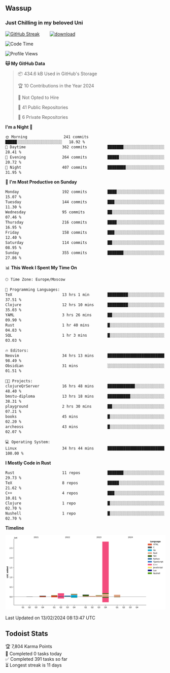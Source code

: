 ## Wassup 
### Just Chilling in my beloved Uni 

<!--
-->

[![GitHub Streak](http://github-readme-streak-stats.herokuapp.com?user=archeoss&theme=shades-of-purple&hide_border=true&date_format=j%20M%5B%20Y%5D)](https://git.io/streak-stats)&nbsp;&nbsp;&nbsp;&nbsp;&nbsp;&nbsp;&nbsp;&nbsp;[![download](https://user-images.githubusercontent.com/68448737/147796309-d8b65b1d-4dde-40d9-b03a-2b42aaa6cd43.jpeg)
](http://bmstu.ru/)

<!--START_SECTION:waka-->
![Code Time](http://img.shields.io/badge/Code%20Time-2%2C501%20hrs%2038%20mins-blue)

![Profile Views](http://img.shields.io/badge/Profile%20Views-0-blue)

**🐱 My GitHub Data** 

> 📦 434.6 kB Used in GitHub's Storage 
 > 
> 🏆 10 Contributions in the Year 2024
 > 
> 🚫 Not Opted to Hire
 > 
> 📜 41 Public Repositories 
 > 
> 🔑 6 Private Repositories 
 > 
**I'm a Night 🦉** 

```text
🌞 Morning                241 commits         █████░░░░░░░░░░░░░░░░░░░░   18.92 % 
🌆 Daytime                362 commits         ███████░░░░░░░░░░░░░░░░░░   28.41 % 
🌃 Evening                264 commits         █████░░░░░░░░░░░░░░░░░░░░   20.72 % 
🌙 Night                  407 commits         ████████░░░░░░░░░░░░░░░░░   31.95 % 
```
📅 **I'm Most Productive on Sunday** 

```text
Monday                   192 commits         ████░░░░░░░░░░░░░░░░░░░░░   15.07 % 
Tuesday                  144 commits         ███░░░░░░░░░░░░░░░░░░░░░░   11.30 % 
Wednesday                95 commits          ██░░░░░░░░░░░░░░░░░░░░░░░   07.46 % 
Thursday                 216 commits         ████░░░░░░░░░░░░░░░░░░░░░   16.95 % 
Friday                   158 commits         ███░░░░░░░░░░░░░░░░░░░░░░   12.40 % 
Saturday                 114 commits         ██░░░░░░░░░░░░░░░░░░░░░░░   08.95 % 
Sunday                   355 commits         ███████░░░░░░░░░░░░░░░░░░   27.86 % 
```


📊 **This Week I Spent My Time On** 

```text
🕑︎ Time Zone: Europe/Moscow

💬 Programming Languages: 
TeX                      13 hrs 1 min        █████████░░░░░░░░░░░░░░░░   37.51 % 
Clojure                  12 hrs 10 mins      █████████░░░░░░░░░░░░░░░░   35.03 % 
YAML                     3 hrs 26 mins       ██░░░░░░░░░░░░░░░░░░░░░░░   09.90 % 
Rust                     1 hr 40 mins        █░░░░░░░░░░░░░░░░░░░░░░░░   04.83 % 
SQL                      1 hr 3 mins         █░░░░░░░░░░░░░░░░░░░░░░░░   03.03 % 

🔥 Editors: 
Neovim                   34 hrs 13 mins      █████████████████████████   98.49 % 
Obsidian                 31 mins             ░░░░░░░░░░░░░░░░░░░░░░░░░   01.51 % 

🐱‍💻 Projects: 
clojureQrServer          16 hrs 48 mins      ████████████░░░░░░░░░░░░░   48.40 % 
bmstu-diploma            13 hrs 18 mins      ██████████░░░░░░░░░░░░░░░   38.31 % 
playground               2 hrs 30 mins       ██░░░░░░░░░░░░░░░░░░░░░░░   07.21 % 
books                    45 mins             █░░░░░░░░░░░░░░░░░░░░░░░░   02.20 % 
archeoss                 43 mins             █░░░░░░░░░░░░░░░░░░░░░░░░   02.07 % 

💻 Operating System: 
Linux                    34 hrs 44 mins      █████████████████████████   100.00 % 
```

**I Mostly Code in Rust** 

```text
Rust                     11 repos            ███████░░░░░░░░░░░░░░░░░░   29.73 % 
TeX                      8 repos             █████░░░░░░░░░░░░░░░░░░░░   21.62 % 
C++                      4 repos             ███░░░░░░░░░░░░░░░░░░░░░░   10.81 % 
Clojure                  1 repo              █░░░░░░░░░░░░░░░░░░░░░░░░   02.70 % 
Nushell                  1 repo              █░░░░░░░░░░░░░░░░░░░░░░░░   02.70 % 
```



**Timeline**

![Lines of Code chart](https://raw.githubusercontent.com/archeoss/archeoss/master/assets/bar_graph.png)


 Last Updated on 13/02/2024 08:13:47 UTC
<!--END_SECTION:waka-->

## Todoist Stats

<!-- TODO-IST:START -->
🏆  7,804 Karma Points           
🌸  Completed 0 tasks today           
✅  Completed 391 tasks so far           
⏳  Longest streak is 11 days
<!-- TODO-IST:END -->
